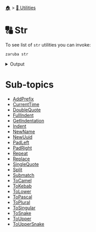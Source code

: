 <!--startTocHeader-->
[🏠](../../README.md) > [🔧 Utilities](../README.md)
# 🔠 Str
<!--endTocHeader-->

To see list of `str` utilities you can invoke:

<!--startCode-->
```bash
zaruba str
```
 
<details>
<summary>Output</summary>
 
```````
String manipulation utilities

Usage:
  zaruba str [command]

Available Commands:
  addPrefix      Add prefix to string or do nothing if string already has that prefix
  currentTime    Print current time
  doubleQuote    Double quote string
  fullIndent     indent multi-line string, include first line
  getIndentation Get indentation of string
  indent         indent multi-line string, exclude first line
  newName        Generate new name
  newUuid        Generate new UUID string
  padLeft        fill from left
  padRight       fill from left
  repeat         Repeat string for repetition times
  replace        Replace string by jsonMapReplacement
  singleQuote    Single quote string
  split          Split string into a jsonList
  submatch       Return submatch matching the pattern
  toCamel        Turn string into camelCase
  toKebab        Turn string into kebab-case
  toLower        Turn string into lower case
  toPascal       Turn string into PascalCase
  toPlural       Turn string into PascalCase
  toSingular     Turn string into singular
  toSnake        Turn string into snake_case
  toTitle        Turn string into Title
  toUpper        Turn string into UPPER CASE
  toUpperSnake   Turn string into UPPER_SNAKE_CASE

Flags:
  -h, --help   help for str

Use "zaruba str [command] --help" for more information about a command.
```````
</details>
<!--endCode-->

<!--startTocSubTopic-->
# Sub-topics
* [AddPrefix](addprefix.md)
* [CurrentTime](currenttime.md)
* [DoubleQuote](doublequote.md)
* [FullIndent](fullindent.md)
* [GetIndentation](getindentation.md)
* [Indent](indent.md)
* [NewName](newname.md)
* [NewUuid](newuuid.md)
* [PadLeft](padleft.md)
* [PadRight](padright.md)
* [Repeat](repeat.md)
* [Replace](replace.md)
* [SingleQuote](singlequote.md)
* [Split](split.md)
* [Submatch](submatch.md)
* [ToCamel](tocamel.md)
* [ToKebab](tokebab.md)
* [ToLower](tolower.md)
* [ToPascal](topascal.md)
* [ToPlural](toplural.md)
* [ToSingular](tosingular.md)
* [ToSnake](tosnake.md)
* [ToUpper](toupper.md)
* [ToUpperSnake](touppersnake.md)
<!--endTocSubTopic-->